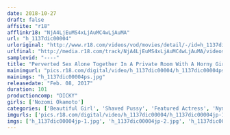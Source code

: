 ```yaml
---
date: 2018-10-27
draft: false
affsite: "r18"
afflinkr18: "NjA4LjEuMS4xLjAuMC4wLjAuMA"
url: "h_1137dic00004"
urloriginal: "http://www.r18.com/videos/vod/movies/detail/-/id=h_1137dic00004"
urlfinal: "http://media.r18.com/track/NjA4LjEuMS4xLjAuMC4wLjAuMA/videos/vod/movies/detail/-/id=h_1137dic00004"
samplevid: "----"
title: "Perverted Sex Alone Together In A Private Room With A Horny Girl With A Shaved Pussy"
mainimgurl: "pics.r18.com/digital/video/h_1137dic00004/h_1137dic00004ps.jpg"
mainimgs: "h_1137dic00004ps.jpg"
releasedate: "Feb. 08, 2017"
duration: 101
productioncomp: "DICKY"
girls: ['Nozomi Okamoto']
categories: ['Beautiful Girl', 'Shaved Pussy', 'Featured Actress', 'Nymphomaniac', 'Huge Dick - Large Dick', 'Hi-Def']
imgurls: ['pics.r18.com/digital/video/h_1137dic00004/h_1137dic00004jp-1.jpg', 'pics.r18.com/digital/video/h_1137dic00004/h_1137dic00004jp-2.jpg', 'pics.r18.com/digital/video/h_1137dic00004/h_1137dic00004jp-3.jpg', 'pics.r18.com/digital/video/h_1137dic00004/h_1137dic00004jp-4.jpg', 'pics.r18.com/digital/video/h_1137dic00004/h_1137dic00004jp-5.jpg', 'pics.r18.com/digital/video/h_1137dic00004/h_1137dic00004jp-6.jpg', 'pics.r18.com/digital/video/h_1137dic00004/h_1137dic00004jp-7.jpg', 'pics.r18.com/digital/video/h_1137dic00004/h_1137dic00004jp-8.jpg', 'pics.r18.com/digital/video/h_1137dic00004/h_1137dic00004jp-9.jpg', 'pics.r18.com/digital/video/h_1137dic00004/h_1137dic00004jp-10.jpg', 'pics.r18.com/digital/video/h_1137dic00004/h_1137dic00004jp-11.jpg', 'pics.r18.com/digital/video/h_1137dic00004/h_1137dic00004jp-12.jpg', 'pics.r18.com/digital/video/h_1137dic00004/h_1137dic00004jp-13.jpg', 'pics.r18.com/digital/video/h_1137dic00004/h_1137dic00004jp-14.jpg', 'pics.r18.com/digital/video/h_1137dic00004/h_1137dic00004jp-15.jpg', 'pics.r18.com/digital/video/h_1137dic00004/h_1137dic00004jp-16.jpg', 'pics.r18.com/digital/video/h_1137dic00004/h_1137dic00004jp-17.jpg', 'pics.r18.com/digital/video/h_1137dic00004/h_1137dic00004jp-18.jpg', 'pics.r18.com/digital/video/h_1137dic00004/h_1137dic00004jp-19.jpg', 'pics.r18.com/digital/video/h_1137dic00004/h_1137dic00004jp-20.jpg']
imgs: ['h_1137dic00004jp-1.jpg', 'h_1137dic00004jp-2.jpg', 'h_1137dic00004jp-3.jpg', 'h_1137dic00004jp-4.jpg', 'h_1137dic00004jp-5.jpg', 'h_1137dic00004jp-6.jpg', 'h_1137dic00004jp-7.jpg', 'h_1137dic00004jp-8.jpg', 'h_1137dic00004jp-9.jpg', 'h_1137dic00004jp-10.jpg', 'h_1137dic00004jp-11.jpg', 'h_1137dic00004jp-12.jpg', 'h_1137dic00004jp-13.jpg', 'h_1137dic00004jp-14.jpg', 'h_1137dic00004jp-15.jpg', 'h_1137dic00004jp-16.jpg', 'h_1137dic00004jp-17.jpg', 'h_1137dic00004jp-18.jpg', 'h_1137dic00004jp-19.jpg', 'h_1137dic00004jp-20.jpg']
---
```

